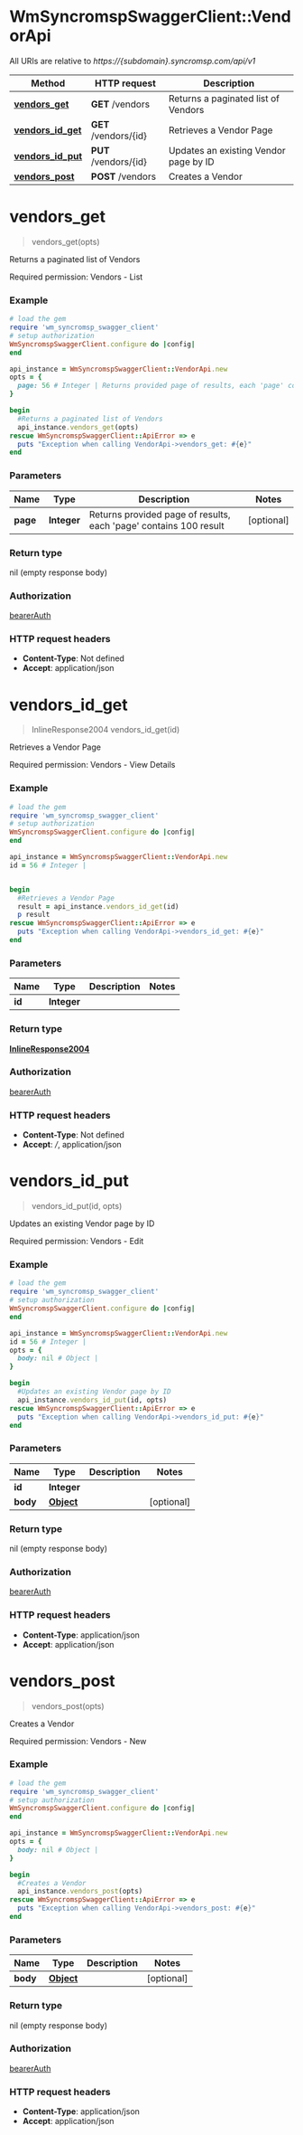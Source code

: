 # WmSyncromspSwaggerClient::VendorApi

All URIs are relative to *https://{subdomain}.syncromsp.com/api/v1*

Method | HTTP request | Description
------------- | ------------- | -------------
[**vendors_get**](VendorApi.md#vendors_get) | **GET** /vendors | Returns a paginated list of Vendors
[**vendors_id_get**](VendorApi.md#vendors_id_get) | **GET** /vendors/{id} | Retrieves a Vendor Page
[**vendors_id_put**](VendorApi.md#vendors_id_put) | **PUT** /vendors/{id} | Updates an existing Vendor page by ID
[**vendors_post**](VendorApi.md#vendors_post) | **POST** /vendors | Creates a Vendor

# **vendors_get**
> vendors_get(opts)

Returns a paginated list of Vendors

Required permission: Vendors - List 

### Example
```ruby
# load the gem
require 'wm_syncromsp_swagger_client'
# setup authorization
WmSyncromspSwaggerClient.configure do |config|
end

api_instance = WmSyncromspSwaggerClient::VendorApi.new
opts = { 
  page: 56 # Integer | Returns provided page of results, each 'page' contains 100 result
}

begin
  #Returns a paginated list of Vendors
  api_instance.vendors_get(opts)
rescue WmSyncromspSwaggerClient::ApiError => e
  puts "Exception when calling VendorApi->vendors_get: #{e}"
end
```

### Parameters

Name | Type | Description  | Notes
------------- | ------------- | ------------- | -------------
 **page** | **Integer**| Returns provided page of results, each &#x27;page&#x27; contains 100 result | [optional] 

### Return type

nil (empty response body)

### Authorization

[bearerAuth](../README.md#bearerAuth)

### HTTP request headers

 - **Content-Type**: Not defined
 - **Accept**: application/json



# **vendors_id_get**
> InlineResponse2004 vendors_id_get(id)

Retrieves a Vendor Page

Required permission: Vendors - View Details 

### Example
```ruby
# load the gem
require 'wm_syncromsp_swagger_client'
# setup authorization
WmSyncromspSwaggerClient.configure do |config|
end

api_instance = WmSyncromspSwaggerClient::VendorApi.new
id = 56 # Integer | 


begin
  #Retrieves a Vendor Page
  result = api_instance.vendors_id_get(id)
  p result
rescue WmSyncromspSwaggerClient::ApiError => e
  puts "Exception when calling VendorApi->vendors_id_get: #{e}"
end
```

### Parameters

Name | Type | Description  | Notes
------------- | ------------- | ------------- | -------------
 **id** | **Integer**|  | 

### Return type

[**InlineResponse2004**](InlineResponse2004.md)

### Authorization

[bearerAuth](../README.md#bearerAuth)

### HTTP request headers

 - **Content-Type**: Not defined
 - **Accept**: */*, application/json



# **vendors_id_put**
> vendors_id_put(id, opts)

Updates an existing Vendor page by ID

Required permission: Vendors - Edit 

### Example
```ruby
# load the gem
require 'wm_syncromsp_swagger_client'
# setup authorization
WmSyncromspSwaggerClient.configure do |config|
end

api_instance = WmSyncromspSwaggerClient::VendorApi.new
id = 56 # Integer | 
opts = { 
  body: nil # Object | 
}

begin
  #Updates an existing Vendor page by ID
  api_instance.vendors_id_put(id, opts)
rescue WmSyncromspSwaggerClient::ApiError => e
  puts "Exception when calling VendorApi->vendors_id_put: #{e}"
end
```

### Parameters

Name | Type | Description  | Notes
------------- | ------------- | ------------- | -------------
 **id** | **Integer**|  | 
 **body** | [**Object**](Object.md)|  | [optional] 

### Return type

nil (empty response body)

### Authorization

[bearerAuth](../README.md#bearerAuth)

### HTTP request headers

 - **Content-Type**: application/json
 - **Accept**: application/json



# **vendors_post**
> vendors_post(opts)

Creates a Vendor

Required permission: Vendors - New 

### Example
```ruby
# load the gem
require 'wm_syncromsp_swagger_client'
# setup authorization
WmSyncromspSwaggerClient.configure do |config|
end

api_instance = WmSyncromspSwaggerClient::VendorApi.new
opts = { 
  body: nil # Object | 
}

begin
  #Creates a Vendor
  api_instance.vendors_post(opts)
rescue WmSyncromspSwaggerClient::ApiError => e
  puts "Exception when calling VendorApi->vendors_post: #{e}"
end
```

### Parameters

Name | Type | Description  | Notes
------------- | ------------- | ------------- | -------------
 **body** | [**Object**](Object.md)|  | [optional] 

### Return type

nil (empty response body)

### Authorization

[bearerAuth](../README.md#bearerAuth)

### HTTP request headers

 - **Content-Type**: application/json
 - **Accept**: application/json



